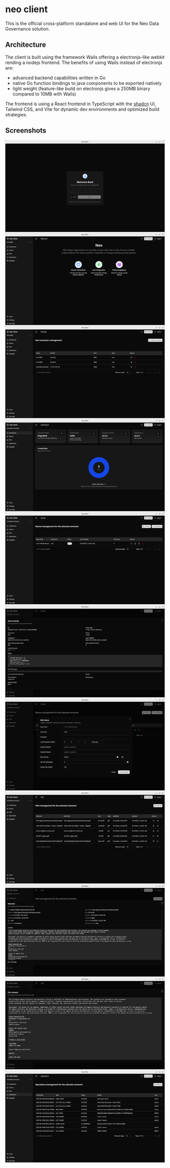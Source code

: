 # neo client

This is the official cross-platform standalone and web UI for the Neo Data Governance solution.

## Architecture

The client is built using the framework Wails offering a electronjs-like webkit rending a nodejs frontend. The benefits of using Wails instead of electronjs are:

- advanced backend capabilities written in Go
- native Go function bindings to java components to be exported natively
- light weight (feature-like build on electronjs gives a 250MB binary compared to 10MB with Wails)

The frontend is using a React frontend in TypeScript with the [shadcn](https://ui.shadcn.com/) UI, Tailwind CSS, and Vite for dynamic dev environments and optimized build strategies.

## Screenshots

![neo client screenshots](../../../images/Screenshot%20from%202025-08-19%2002-27-02.png)
![neo client screenshots](../../../images/Screenshot%20from%202025-08-19%2002-27-46.png)
![neo client screenshots](../../../images/Screenshot%20from%202025-08-19%2002-27-58.png)
![neo client screenshots](../../../images/Screenshot%20from%202025-08-19%2002-28-11.png)
![neo client screenshots](../../../images/Screenshot%20from%202025-08-19%2002-29-21.png)
![neo client screenshots](../../../images/Screenshot%20from%202025-08-19%2002-29-36.png)
![neo client screenshots](../../../images/Screenshot%20from%202025-08-19%2002-29-54.png)
![neo client screenshots](../../../images/Screenshot%20from%202025-08-19%2002-30-11.png)
![neo client screenshots](../../../images/Screenshot%20from%202025-08-19%2002-30-28.png)
![neo client screenshots](../../../images/Screenshot%20from%202025-08-19%2002-34-05.png)
![neo client screenshots](../../../images/Screenshot%20from%202025-08-19%2002-34-16.png)
